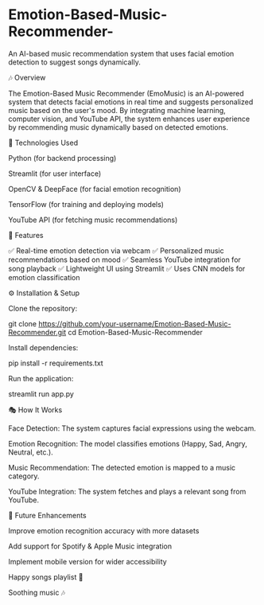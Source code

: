 # Emotion-Based-Music-Recommender-
An AI-based music recommendation system that uses facial emotion detection to suggest songs dynamically.

🎶 Overview

The Emotion-Based Music Recommender (EmoMusic) is an AI-powered system that detects facial emotions in real time and suggests personalized music based on the user's mood. By integrating machine learning, computer vision, and YouTube API, the system enhances user experience by recommending music dynamically based on detected emotions.

🧠 Technologies Used

Python (for backend processing)

Streamlit (for user interface)

OpenCV & DeepFace (for facial emotion recognition)

TensorFlow (for training and deploying models)

YouTube API (for fetching music recommendations)

🚀 Features

✅ Real-time emotion detection via webcam
✅ Personalized music recommendations based on mood
✅ Seamless YouTube integration for song playback
✅ Lightweight UI using Streamlit
✅ Uses CNN models for emotion classification

⚙️ Installation & Setup

Clone the repository:

git clone https://github.com/your-username/Emotion-Based-Music-Recommender.git
cd Emotion-Based-Music-Recommender

Install dependencies:

pip install -r requirements.txt

Run the application:

streamlit run app.py

🎭 How It Works

Face Detection: The system captures facial expressions using the webcam.

Emotion Recognition: The model classifies emotions (Happy, Sad, Angry, Neutral, etc.).

Music Recommendation: The detected emotion is mapped to a music category.

YouTube Integration: The system fetches and plays a relevant song from YouTube.

🔮 Future Enhancements

Improve emotion recognition accuracy with more datasets

Add support for Spotify & Apple Music integration

Implement mobile version for wider accessibility



Happy songs playlist 🎵



Soothing music 🎶
